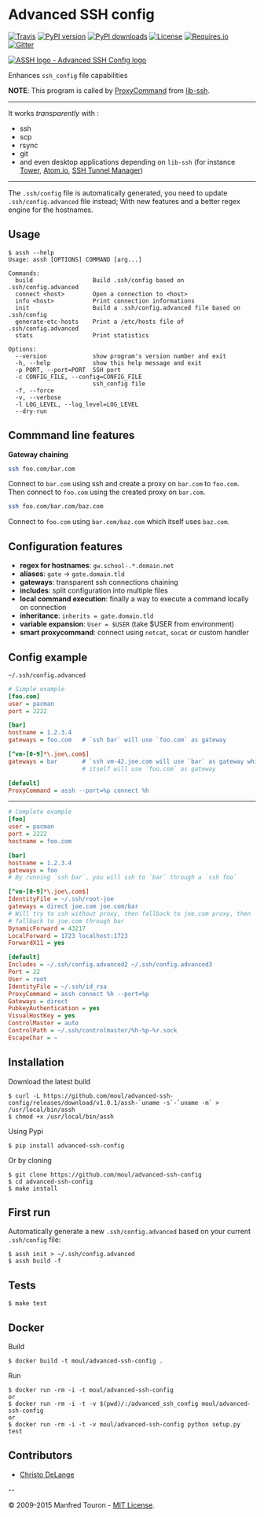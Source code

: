 Advanced SSH config
===================

[![Travis](https://img.shields.io/travis/moul/advanced-ssh-config.svg)](https://travis-ci.org/moul/advanced-ssh-config)
[![PyPI version](https://img.shields.io/pypi/v/advanced-ssh-config.svg)](https://pypi.python.org/pypi/advanced-ssh-config/)
[![PyPI downloads](https://img.shields.io/pypi/dm/advanced-ssh-config.svg)]()
[![License](https://img.shields.io/pypi/l/advanced-ssh-config.svg?style=flat)](https://github.com/moul/advanced-ssh-config/blob/master/License.txt)
[![Requires.io](https://img.shields.io/requires/github/moul/advanced-ssh-config.svg)](https://requires.io/github/moul/advanced-ssh-config/requirements/)
[![Gitter](https://img.shields.io/badge/chat-gitter-ff69b4.svg)](https://gitter.im/moul/advanced-ssh-config)

[![ASSH logo - Advanced SSH Config logo](https://raw.githubusercontent.com/moul/advanced-ssh-config/develop/assets/assh.jpg)](https://github.com/moul/advanced-ssh-config)

Enhances `ssh_config` file capabilities

**NOTE**: This program is called by [ProxyCommand](http://en.wikibooks.org/wiki/OpenSSH/Cookbook/Proxies_and_Jump_Hosts#ProxyCommand_with_Netcat) from [lib-ssh](https://www.libssh.org).

---

It works *transparently* with :

- ssh
- scp
- rsync
- git
- and even desktop applications depending on `lib-ssh` (for instance [Tower](http://www.git-tower.com), [Atom.io](https://atom.io), [SSH Tunnel Manager](http://projects.tynsoe.org/fr/stm/))

---

The `.ssh/config` file is automatically generated, you need to update
`.ssh/config.advanced` file instead;
With new features and a better regex engine for the hostnames.

Usage
-----

```console
$ assh --help
Usage: assh [OPTIONS] COMMAND [arg...]

Commands:
  build                 Build .ssh/config based on .ssh/config.advanced
  connect <host>        Open a connection to <host>
  info <host>           Print connection informations
  init                  Build a .ssh/config.advanced file based on .ssh/config
  generate-etc-hosts    Print a /etc/hosts file of .ssh/config.advanced
  stats                 Print statistics

Options:
  --version             show program's version number and exit
  -h, --help            show this help message and exit
  -p PORT, --port=PORT  SSH port
  -c CONFIG_FILE, --config=CONFIG_FILE
                        ssh_config file
  -f, --force
  -v, --verbose
  -l LOG_LEVEL, --log_level=LOG_LEVEL
  --dry-run
```

Commmand line features
----------------------

**Gateway chaining**

```bash
ssh foo.com/bar.com
```

Connect to `bar.com` using ssh and create a proxy on `bar.com` to `foo.com`. Then connect to `foo.com` using the created proxy on `bar.com`.

```bash
ssh foo.com/bar.com/baz.com
```

Connect to `foo.com` using `bar.com/baz.com` which itself uses `baz.com`.

Configuration features
----------------------

- **regex for hostnames**: `gw.school-.*.domain.net`
- **aliases**: `gate` -> `gate.domain.tld`
- **gateways**: transparent ssh connections chaining
- **includes**: split configuration into multiple files
- **local command execution**: finally a way to execute a command locally on connection
- **inheritance**: `inherits = gate.domain.tld`
- **variable expansion**: `User = $USER` (take $USER from environment)
- **smart proxycommand**: connect using `netcat`, `socat` or custom handler

Config example
--------------

`~/.ssh/config.advanced`

```ini
# Simple example
[foo.com]
user = pacman
port = 2222

[bar]
hostname = 1.2.3.4
gateways = foo.com   # `ssh bar` will use `foo.com` as gateway

[^vm-[0-9]*\.joe\.com$]
gateways = bar       # `ssh vm-42.joe.com will use `bar` as gateway which
                     # itself will use `foo.com` as gateway

[default]
ProxyCommand = assh --port=%p connect %h
```

---

```ini
# Complete example
[foo]
user = pacman
port = 2222
hostname = foo.com

[bar]
hostname = 1.2.3.4
gateways = foo
# By running `ssh bar`, you will ssh to `bar` through a `ssh foo`

[^vm-[0-9]*\.joe\.com$]
IdentityFile = ~/.ssh/root-joe
gateways = direct joe.com joe.com/bar
# Will try to ssh without proxy, then fallback to joe.com proxy, then
# fallback to joe.com through bar
DynamicForward = 43217
LocalForward = 1723 localhost:1723
ForwardX11 = yes

[default]
Includes = ~/.ssh/config.advanced2 ~/.ssh/config.advanced3
Port = 22
User = root
IdentityFile = ~/.ssh/id_rsa
ProxyCommand = assh connect %h --port=%p
Gateways = direct
PubkeyAuthentication = yes
VisualHostKey = yes
ControlMaster = auto
ControlPath = ~/.ssh/controlmaster/%h-%p-%r.sock
EscapeChar = ~
```

Installation
------------

Download the latest build

```console
$ curl -L https://github.com/moul/advanced-ssh-config/releases/download/v1.0.1/assh-`uname -s`-`uname -m` > /usr/local/bin/assh
$ chmod +x /usr/local/bin/assh
```

Using Pypi

```console
$ pip install advanced-ssh-config
```

Or by cloning

```console
$ git clone https://github.com/moul/advanced-ssh-config
$ cd advanced-ssh-config
$ make install
```

First run
---------

Automatically generate a new `.ssh/config.advanced` based on your
current `.ssh/config` file:

```console
$ assh init > ~/.ssh/config.advanced
$ assh build -f
```

Tests
-----

```console
$ make test
```

Docker
------

Build

```console
$ docker build -t moul/advanced-ssh-config .
```

Run

```console
$ docker run -rm -i -t moul/advanced-ssh-config
or
$ docker run -rm -i -t -v $(pwd)/:/advanced_ssh_config moul/advanced-ssh-config
or
$ docker run -rm -i -t -v moul/advanced-ssh-config python setup.py test
```

Contributors
------------

- [Christo DeLange](https://github.com/dldinternet)

--

© 2009-2015 Manfred Touron - [MIT License](https://github.com/moul/advanced-ssh-config/blob/master/License.txt).

